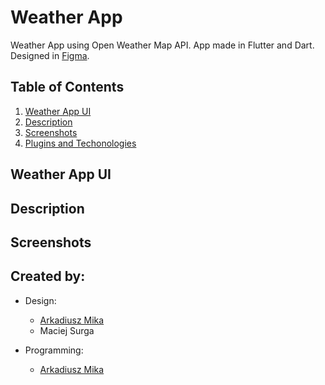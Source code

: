 # Weather App

Weather App using Open Weather Map API. App made in Flutter and Dart. Designed in [Figma](https://www.figma.com/file/QM4OIZCi2XHpcD94S7nVMv/Weather-app?node-id=1%3A2).

## Table of Contents
1. [Weather App UI](#weather-app-ui)
2. [Description](#description)
3. [Screenshots](#screenshots)
4. [Plugins and Techonologies](#plugins)

<a name="weather-app-ui"></a>
## Weather App UI

<a name="description"></a>
## Description

<a name="screenshots"></a>
## Screenshots

<a name="plugins"></a>

## Created by:
* Design: 
  * [Arkadiusz Mika](https://github.com/Arkadiusz4)
  * Maciej Surga

* Programming:
  *  [Arkadiusz Mika](https://github.com/Arkadiusz4)
